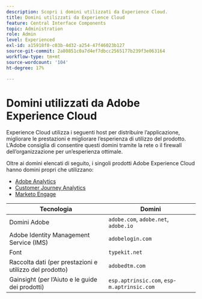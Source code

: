 ```yaml
---
description: Scopri i domini utilizzati da Experience Cloud.
title: Domini utilizzati da Experience Cloud
feature: Central Interface Components
topic: Administration
role: Admin
level: Experienced
exl-id: a15918f0-c03b-4d32-a254-47f46023b127
source-git-commit: 2a80851c0a7d4ef7dbcc2565177b239f3e063164
workflow-type: tm+mt
source-wordcount: '104'
ht-degree: 17%

---
```


# Domini utilizzati da Adobe Experience Cloud

Experience Cloud utilizza i seguenti host per distribuire l’applicazione, migliorare le prestazioni e migliorare l’esperienza di utilizzo del prodotto. L’Adobe consiglia di consentire questi domini tramite la rete o il firewall dell’organizzazione per un’esperienza ottimale.

Oltre ai domini elencati di seguito, i singoli prodotti Adobe Experience Cloud hanno domini propri che utilizzano:

* [Adobe Analytics](https://experienceleague.adobe.com/en/docs/analytics/technotes/domains)
* [Customer Journey Analytics](https://experienceleague.adobe.com/en/docs/analytics-platform/using/technotes/domains)
* [Marketo Engage](https://experienceleague.adobe.com/en/docs/marketo/using/getting-started/initial-setup/configure-protocols-for-marketo)

| Tecnologia | Domini |
| --- | --- |
| Domini Adobe | `adobe.com`, `adobe.net`, `adobe.io` |
| Adobe Identity Management Service (IMS) | `adobelogin.com` |
| Font | `typekit.net` |
| Raccolta dati (per prestazioni e utilizzo del prodotto) | `adobedtm.com` |
| Gainsight (per l’Aiuto e le guide dei prodotti) | `esp.aptrinsic.com`, `esp-m.aptrinsic.com` |
